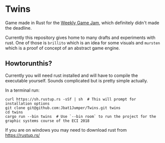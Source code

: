 
# Twins

Game made in Rust for the [Weekly Game Jam](http://www.weeklygamejam.com/),
which definitely didn't made the deadline. 

Currently this repository gives home to many drafts and experiments with rust.
One of those is `brillito` which is an idea for some visuals and `mursten`
which is a proof of concept of an abstract game engine. 

## Howtorunthis?

Currently you will need rust installed and will have to compile the executable
yourself. Sounds complicated but is pretty simple actually.

In a terminal run:

```
curl https://sh.rustup.rs -sSf | sh  # This will prompt for installation options
git clone git@github.com:Jbat1Jumper/Twins.git twins
cd twins
cargo run --bin twins  # Use `--bin room` to run the project for the graphic systems course of the ECI 2018 
```

If you are on windows you may need to download rust from https://rustup.rs/

